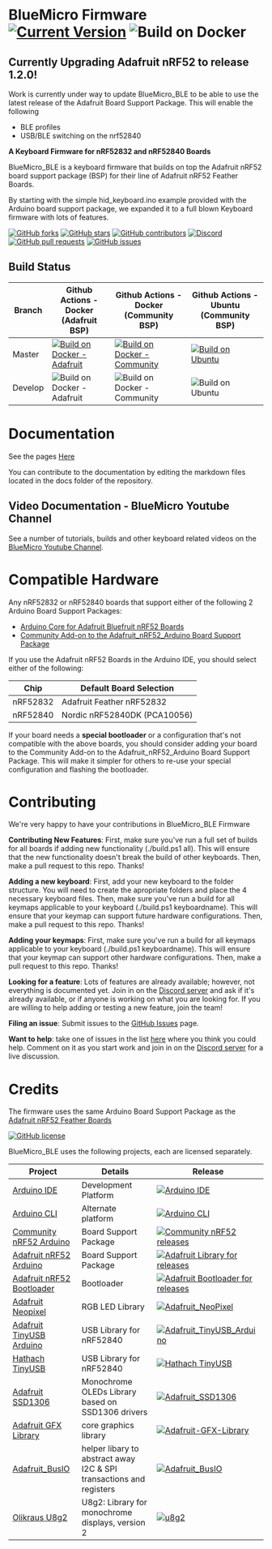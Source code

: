 # BlueMicro Firmware  [![Current Version](https://img.shields.io/github/v/tag/jpconstantineau/BlueMicro_BLE)](https://github.com/jpconstantineau/BlueMicro_BLE/tags)  ![Build on Docker](https://github.com/jpconstantineau/BlueMicro_BLE/workflows/Build%20on%20Docker/badge.svg)

## Currently Upgrading Adafruit nRF52 to release 1.2.0!

Work is currently under way to update BlueMicro_BLE to be able to use the latest release of the Adafruit Board Support Package.  This will enable the following

* BLE profiles 
* USB/BLE switching on the nrf52840



**A Keyboard Firmware for nRF52832 and nRF52840 Boards**

BlueMicro_BLE is a keyboard firmware that builds on top the Adafruit nRF52 board support package (BSP) for their line of Adafruit nRF52 Feather Boards.

By starting with the simple hid_keyboard.ino example provided with the Arduino board support package, we expanded it to a full blown Keyboard firmware with lots of features.

[![GitHub forks](https://img.shields.io/github/forks/jpconstantineau/BlueMicro_BLE.svg)](https://github.com/jpconstantineau/BlueMicro_BLE/network) [![GitHub stars](https://img.shields.io/github/stars/jpconstantineau/BlueMicro_BLE.svg)](https://github.com/jpconstantineau/BlueMicro_BLE/stargazers) [![GitHub contributors](https://img.shields.io/github/contributors/jpconstantineau/BlueMicro_BLE.svg)](https://github.com/jpconstantineau/BlueMicro_BLE/graphs/contributors) [![Discord](https://img.shields.io/discord/449593318247235589.svg)](https://discord.gg/ecnCR9P) [![GitHub pull requests](https://img.shields.io/github/issues-pr/jpconstantineau/BlueMicro_BLE.svg)](https://github.com/jpconstantineau/BlueMicro_BLE) [![GitHub issues](https://img.shields.io/github/issues/jpconstantineau/BlueMicro_BLE.svg)](https://github.com/jpconstantineau/BlueMicro_BLE/issues)

## Build Status

| Branch  | Github Actions - Docker (Adafruit BSP) | Github Actions - Docker (Community BSP) |Github Actions - Ubuntu (Community BSP) | 
| ------  | ------           | ------       | ------                  | 
| Master  | [![Build on Docker - Adafruit](https://github.com/jpconstantineau/BlueMicro_BLE/actions/workflows/build_docker_adafruit.yml/badge.svg)](https://github.com/jpconstantineau/BlueMicro_BLE/actions/workflows/build_docker_adafruit.yml) | [![Build on Docker - Community](https://github.com/jpconstantineau/BlueMicro_BLE/actions/workflows/build_docker_community.yml/badge.svg)](https://github.com/jpconstantineau/BlueMicro_BLE/actions/workflows/build_docker_community.yml) | [![Build on Ubuntu](https://github.com/jpconstantineau/BlueMicro_BLE/actions/workflows/build_ubuntu.yml/badge.svg)](https://github.com/jpconstantineau/BlueMicro_BLE/actions/workflows/build_ubuntu.yml) |
| Develop |![Build on Docker - Adafruit](https://github.com/jpconstantineau/BlueMicro_BLE/workflows/Build%20on%20Docker%20-%20Adafruit/badge.svg)|![Build on Docker - Community](https://github.com/jpconstantineau/BlueMicro_BLE/workflows/Build%20on%20Docker%20-%20Community/badge.svg) | ![Build on Ubuntu](https://github.com/jpconstantineau/BlueMicro_BLE/workflows/Build%20on%20Ubuntu/badge.svg?branch=develop) | 


# Documentation
See the pages [Here](http://bluemicro.jpconstantineau.com/#)

You can contribute to the documentation by editing the markdown files located in the docs folder of the repository.


## Video Documentation - BlueMicro Youtube Channel

See a number of tutorials, builds and other keyboard related videos on the [BlueMicro Youtube Channel](https://www.youtube.com/channel/UCFpGp4hHe03nvF9c8_gF_jA/featured).


# Compatible Hardware 

Any nRF52832 or nRF52840 boards that support either of the following 2 Arduino Board Support Packages:

* [Arduino Core for Adafruit Bluefruit nRF52 Boards](https://github.com/adafruit/Adafruit_nRF52_Arduino)
* [Community Add-on to the Adafruit_nRF52_Arduino Board Support Package](https://github.com/jpconstantineau/Community_nRF52_Arduino)

If you use the Adafruit nRF52 Boards in the Arduino IDE, you should select either of the following:

| Chip      | Default Board Selection       |
| ------    | ------                        | 
| nRF52832  | Adafruit Feather nRF52832     |
| nRF52840  | Nordic nRF52840DK (PCA10056)  | 

If your board needs a **special bootloader** or a configuration that's not compatible with the above boards, you should consider adding your board to the Community Add-on to the Adafruit_nRF52_Arduino Board Support Package.  This will make it simpler for others to re-use your special configuration and flashing the bootloader.


# Contributing

We're very happy to have your contributions in BlueMicro_BLE Firmware

**Contributing New Features**: First, make sure you've run a full set of builds for all boards if adding new functionality (./build.ps1 all). This will ensure that the new functionality doesn't break the build of other keyboards.  Then, make a pull request to this repo. Thanks!

**Adding a new keyboard**: First, add your new keyboard to the folder structure.  You will need to create the apropriate folders and place the 4 necessary keyboard files.  Then, make sure you've run a build for all keymaps applicable to your keyboard (./build.ps1 keyboardname). This will ensure that your keymap can support future hardware configurations.  Then, make a pull request to this repo. Thanks!

**Adding your keymaps**: First, make sure you've run a build for all keymaps applicable to your keyboard (./build.ps1 keyboardname). This will ensure that your keymap can support other hardware configurations.  Then, make a pull request to this repo. Thanks!

**Looking for a feature**: Lots of features are already available; however, not everything is documented yet.  Join in on the [Discord server](https://discord.gg/ecnCR9P) and ask if it's already available, or if anyone is working on what you are looking for.  If you are willing to help adding or testing a new feature, join the team!

**Filing an issue**: Submit issues to the [GitHub Issues](https://github.com/jpconstantineau/BlueMicro_BLE/issues) page.

 **Want to help**: take one of issues in the list [here](https://github.com/jpconstantineau/BlueMicro_BLE/issues) where you think you could help. Comment on it as you start work and join in on the [Discord server](https://discord.gg/ecnCR9P) for a live discussion.


# Credits

The firmware uses the same Arduino Board Support Package as the [Adafruit nRF52 Feather Boards](https://github.com/adafruit/Adafruit_nRF52_Arduino)

[![GitHub license](https://img.shields.io/github/license/jpconstantineau/BlueMicro_BLE.svg)](https://github.com/jpconstantineau/BlueMicro_BLE)

BlueMicro_BLE uses the following projects, each are licensed separately.

| Project | Details | Release |
| ------- | -------- | -------- |
| [Arduino IDE](https://github.com/arduino/Arduino) | Development Platform | [![Arduino IDE](https://img.shields.io/github/release/arduino/Arduino.svg)](https://github.com/arduino/Arduino)  |
| [Arduino CLI](https://github.com/arduino/arduino-cli) | Alternate platform | [![Arduino CLI](https://img.shields.io/github/release/arduino/arduino-cli.svg)](https://github.com/arduino/arduino-cli) |
| [Community nRF52 Arduino](https://github.com/jpconstantineau/Community_nRF52_Arduino) | Board Support Package | [![Community nRF52 releases](https://img.shields.io/github/release/jpconstantineau/Community_nRF52_Arduino.svg)](https://github.com/jpconstantineau/Community_nRF52_Arduino) |
| [Adafruit nRF52 Arduino](https://github.com/adafruit/Adafruit_nRF52_Arduino) | Board Support Package | [![Adafruit Library for releases](https://img.shields.io/github/release/adafruit/Adafruit_nRF52_Arduino.svg)](https://github.com/adafruit/Adafruit_nRF52_Arduino) |
| [Adafruit nRF52 Bootloader](https://github.com/adafruit/Adafruit_nRF52_Bootloader) | Bootloader | [![Adafruit Bootloader for releases](https://img.shields.io/github/release/adafruit/Adafruit_nRF52_Bootloader.svg)](https://github.com/adafruit/Adafruit_nRF52_Bootloader) |
| [Adafruit Neopixel](https://github.com/adafruit/Adafruit_NeoPixel) | RGB LED Library  | [![Adafruit_NeoPixel](https://img.shields.io/github/release/adafruit/Adafruit_NeoPixel.svg)](https://github.com/adafruit/Adafruit_NeoPixel) |
| [Adafruit TinyUSB Arduino](https://github.com/adafruit/Adafruit_TinyUSB_Arduino) | USB Library for nRF52840  | [![Adafruit_TinyUSB_Arduino](https://img.shields.io/github/release/adafruit/Adafruit_TinyUSB_Arduino.svg)](https://github.com/adafruit/Adafruit_TinyUSB_Arduino) | 
| [Hathach TinyUSB](https://github.com/hathach/tinyusb) | USB Library for nRF52840 | [![Hathach TinyUSB](https://img.shields.io/github/release/hathach/tinyusb.svg)](https://github.com/hathach/tinyusb) |
| [Adafruit SSD1306](https://github.com/adafruit/Adafruit_SSD1306) | Monochrome OLEDs Library based on SSD1306 drivers  | [![Adafruit_SSD1306](https://img.shields.io/github/release/adafruit/Adafruit_SSD1306.svg)](https://github.com/adafruit/Adafruit_SSD1306) |
| [Adafruit GFX Library](https://github.com/adafruit/Adafruit-GFX-Library) | core graphics library  | [![Adafruit-GFX-Library](https://img.shields.io/github/release/adafruit/Adafruit-GFX-Library.svg)](https://github.com/adafruit/Adafruit-GFX-Library) |
| [Adafruit_BusIO](https://github.com/adafruit/Adafruit_BusIO) | helper libary to abstract away I2C & SPI transactions and registers  | [![Adafruit_BusIO](https://img.shields.io/github/release/adafruit/Adafruit_BusIO.svg)](https://github.com/adafruit/Adafruit_BusIO) |
| [Olikraus U8g2](https://github.com/olikraus/u8g2) | U8g2: Library for monochrome displays, version 2 | [![u8g2](https://img.shields.io/github/release/olikraus/U8g2_Arduino.svg)](https://github.com/olikraus/U8g2_Arduino)  |

